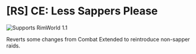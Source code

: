 # [RS] CE: Less Sappers Please

![Supports RimWorld 1.1](https://img.shields.io/static/v1?label=RimWorld&message=1.1&color=orange&style=flat-square)

Reverts some changes from Combat Extended to reintroduce non-sapper raids.
